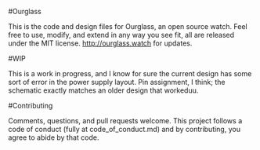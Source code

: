 #Ourglass

This is the code and design files for Ourglass, an open source watch. Feel free to use, modify, and extend in any way you see fit, all are released under the MIT license. http://ourglass.watch for updates.

#WIP

This is a work in progress, and I know for sure the current design has some sort of error in the power supply layout. Pin assignment, I think; the schematic exactly matches an older design that workeduu.

#Contributing

Comments, questions, and pull requests welcome. This project follows a code of conduct (fully at code_of_conduct.md) and by contributing, you agree to abide by that code.
